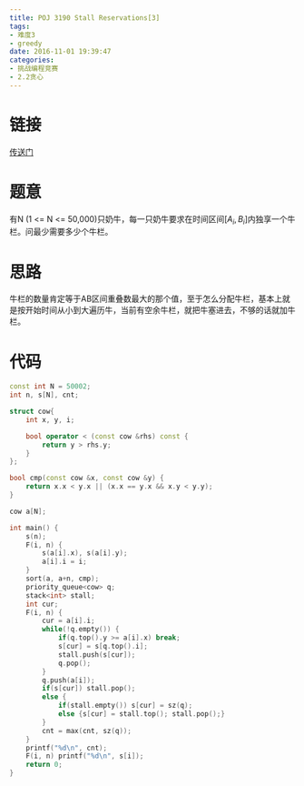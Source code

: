 ```yaml
---
title: POJ 3190 Stall Reservations[3]
tags:
- 难度3
- greedy
date: 2016-11-01 19:39:47
categories:
- 挑战编程竞赛
- 2.2贪心
---
```

# 链接
[传送门](http://poj.org/problem?id=3190)

# 题意
有N (1 <= N <= 50,000)只奶牛，每一只奶牛要求在时间区间[$A_{i},B_{i}$]内独享一个牛栏。问最少需要多少个牛栏。

# 思路
牛栏的数量肯定等于AB区间重叠数最大的那个值，至于怎么分配牛栏，基本上就是按开始时间从小到大遍历牛，当前有空余牛栏，就把牛塞进去，不够的话就加牛栏。

# 代码
```cpp
const int N = 50002;
int n, s[N], cnt;

struct cow{
	int x, y, i;

	bool operator < (const cow &rhs) const {
		return y > rhs.y;
	}
};

bool cmp(const cow &x, const cow &y) {
	return x.x < y.x || (x.x == y.x && x.y < y.y);
}

cow a[N];

int main() {
    s(n);
	F(i, n) {
		s(a[i].x), s(a[i].y);
		a[i].i = i;
	}
	sort(a, a+n, cmp);
	priority_queue<cow> q;
	stack<int> stall;
	int cur;
	F(i, n) {
		cur = a[i].i;
		while(!q.empty()) {
			if(q.top().y >= a[i].x) break;
			s[cur] = s[q.top().i];
			stall.push(s[cur]);
			q.pop();
		}
		q.push(a[i]);
		if(s[cur]) stall.pop();
		else {
			if(stall.empty()) s[cur] = sz(q);
			else {s[cur] = stall.top(); stall.pop();}
		}
		cnt = max(cnt, sz(q));
	}
	printf("%d\n", cnt);
	F(i, n) printf("%d\n", s[i]);	
	return 0;
}

```